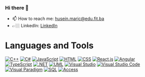### Hi there 👋



- 📫 How to reach me: husein.maric@edu.fit.ba 
-  👉🏼 LinkedIn: [LinkedIn](https://www.linkedin.com/in/marichusein/)


# Languages and Tools
[![C++](https://img.shields.io/badge/-C++-blue?logo=c%2B%2B&logoColor=white)](https://en.cppreference.com/)
[![C#](https://img.shields.io/badge/-C%23-purple?logo=c-sharp&logoColor=white)](https://docs.microsoft.com/en-us/dotnet/csharp/)
[![JavaScript](https://img.shields.io/badge/-JavaScript-yellow?logo=javascript&logoColor=white)](https://developer.mozilla.org/en-US/docs/Web/JavaScript)
[![HTML](https://img.shields.io/badge/-HTML-orange?logo=html5&logoColor=white)](https://developer.mozilla.org/en-US/docs/Web/HTML)
[![CSS](https://img.shields.io/badge/-CSS-blue?logo=css3&logoColor=white)](https://developer.mozilla.org/en-US/docs/Web/CSS)
[![React.js](https://img.shields.io/badge/-React.js-blue?logo=react&logoColor=white)](https://reactjs.org/)
[![Angular](https://img.shields.io/badge/-Angular-red?logo=angular&logoColor=white)](https://angular.io/)
[![TypeScript](https://img.shields.io/badge/-TypeScript-blue?logo=typescript&logoColor=white)](https://www.typescriptlang.org/)
[![.NET](https://img.shields.io/badge/-.NET-purple?logo=.net&logoColor=white)](https://dotnet.microsoft.com/)
[![UML](https://img.shields.io/badge/-UML-lightgrey)](https://www.uml.org/)
[![Visual Studio](https://img.shields.io/badge/-Visual%20Studio-blue?logo=visual-studio&logoColor=white)](https://visualstudio.microsoft.com/)
[![Visual Studio Code](https://img.shields.io/badge/-Visual%20Studio%20Code-blue?logo=visual-studio-code&logoColor=white)](https://code.visualstudio.com/)
[![Visual Paradigm](https://img.shields.io/badge/-Visual%20Paradigm-blue)](https://www.visual-paradigm.com/)
[![SQL](https://img.shields.io/badge/-SQL-black?logo=sql&logoColor=white)](https://www.sql.org/)
[![Access](https://img.shields.io/badge/-Access-yellow?logo=microsoft-access&logoColor=white)](https://www.microsoft.com/en-us/microsoft-365/access/)
